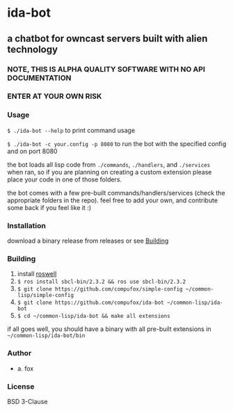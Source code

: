 # ida-bot
## a chatbot for owncast servers built with alien technology

### **NOTE, THIS IS ALPHA QUALITY SOFTWARE WITH NO API DOCUMENTATION**
### **ENTER AT YOUR OWN RISK**

### Usage

`$ ./ida-bot --help` to print command usage

`$ ./ida-bot -c your.config -p 8080` to run the bot with the specified config and on port 8080

the bot loads all lisp code from `./commands`, `./handlers`, and `./services` when ran, so if you are planning on creating a custom extension please place your code in one of those folders. 

the bot comes with a few pre-built commands/handlers/services (check the appropriate folders in the repo). feel free to add your own, and contribute some back if you feel like it :)


### Installation

download a binary release from releases or see [Building](#building)

### Building 

1. install [roswell](https://github.com/roswell/roswell)
2. `$ ros install sbcl-bin/2.3.2 && ros use sbcl-bin/2.3.2`
3. `$ git clone https://github.com/compufox/simple-config ~/common-lisp/simple-config`
4. `$ git clone https://github.com/compufox/ida-bot ~/common-lisp/ida-bot`
5. `$ cd ~/common-lisp/ida-bot && make all extensions`

if all goes well, you should have a binary with all pre-built extensions in `~/common-lisp/ida-bot/bin`

### Author

- a. fox

### License

BSD 3-Clause

